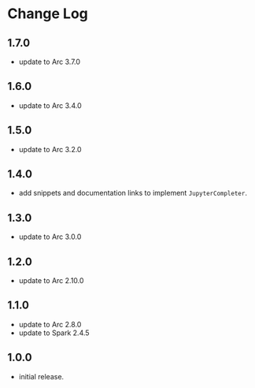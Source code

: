 # Change Log

## 1.7.0

- update to Arc 3.7.0

## 1.6.0

- update to Arc 3.4.0

## 1.5.0

- update to Arc 3.2.0

## 1.4.0

- add snippets and documentation links to implement `JupyterCompleter`.

## 1.3.0

- update to Arc 3.0.0

## 1.2.0

- update to Arc 2.10.0

## 1.1.0

- update to Arc 2.8.0
- update to Spark 2.4.5

## 1.0.0

- initial release.

